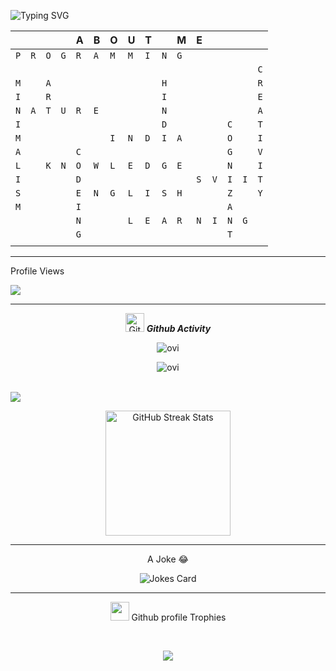 <!-- Typing Animation-->

![Typing SVG](https://readme-typing-svg.herokuapp.com?font=Architects+Daughter&color=18d5f2&size=30&lines=Hi+There+%F0%9F%91%8B%F0%9F%8F%BB%2C++I+am+Parichay;I+am+from+INDIA+%F0%9F%87%AE%F0%9F%87%B3)


|   |   |   |   | A | B | O | U | T |   | M | E |   |   |   |   |
| - | - | - | - | - | - | - | - | - | - | - | - | - | - | - | - |
|`P`|`R`|`O`|`G`|`R`|`A`|`M`|`M`|`I`|`N`|`G`|   |   |   |   |   |
|   |   |   |   |   |   |   |   |   |   |   |   |   |   |   |`C`|
|`M`|   |`A`|   |   |   |   |   |   |`H`|   |   |   |   |   |`R`|
|`I`|   |`R`|   |   |   |   |   |   |`I`|   |   |   |   |   |`E`|
|`N`|`A`|`T`|`U`|`R`|`E`|   |   |   |`N`|   |   |   |   |   |`A`|
|`I`|   |   |   |   |   |   |   |   |`D`|   |   |   |`C`|   |`T`|
|`M`|   |   |   |   |   |`I`|`N`|`D`|`I`|`A`|   |   |`O`|   |`I`|
|`A`|   |   |   |`C`|   |   |   |   |   |   |   |   |`G`|   |`V`|
|`L`|   |`K`|`N`|`O`|`W`|`L`|`E`|`D`|`G`|`E`|   |   |`N`|   |`I`|
|`I`|   |   |   |`D`|   |   |   |   |   |   |`S`|`V`|`I`|`I`|`T`|
|`S`|   |   |   |`E`|`N`|`G`|`L`|`I`|`S`|`H`|   |   |`Z`|   |`Y`|
|`M`|   |   |   |`I`|   |   |   |   |   |   |   |   |`A`|   |   |
|   |   |   |   |`N`|   |   |`L`|`E`|`A`|`R`|`N`|`I`|`N`|`G`|   |
|   |   |   |   |`G`|   |   |   |   |   |   |   |   |`T`|   |   |
|   |   |   |   |   |   |   |   |   |   |   |   |   |   |   |   |

<!-- Profile Visits-->
<hr>
<p align="left">Profile Views</p>
<img src="https://profile-counter.glitch.me/ParichayGupta/count.svg">

<!-- Github Activity-->
<hr>

<p align="center">
 <img src="https://media.giphy.com/media/W5eoZHPpUx9sapR0eu/giphy.gif" width="30px" alt="Git"/>&nbsp;<i><b>Github Activity</b></i></p>
<p></p>

<!-- Github Stats-->
<p align="center"><img src="https://github-readme-stats.vercel.app/api?username=ParichayGupta&show_icons=true&locale=en&theme=algolia" alt="ovi" /></p>

<!-- Languages states-->
<p align="center"><img src="https://github-readme-stats.vercel.app/api/top-langs?username=ParichayGupta&show_icons=true&locale=en&&theme=algolia" alt="ovi" /></p>

<!-- Github Activity Graph-->
<br>

<img src="https://activity-graph.herokuapp.com/graph?username=ParichayGupta&theme=react-dark&hide_border=true&area=true">

<br>
<p align="center">
 <!-- Github Streaks-->
<img src="https://github-readme-streak-stats.herokuapp.com/?user=ParichayGupta&theme=algolia&date_format=j%20M%5B%20Y%5D&currStreakLabel=6FDA44&fire=6FDA44&ring=6FDA44" alt="GitHub Streak Stats" height="200" />
</p>

<hr>
<p align="center">A Joke 😂</p>

<p align="center"><img src="https://readme-jokes.vercel.app/api" alt="Jokes Card" />
</p>
<hr>

<!-- Github Profile Trophy-->
<p align="center"><img src="https://media.giphy.com/media/QaMcXSekUWx7aogAUr/giphy.gif" width="30" />&nbsp;Github profile Trophies</p><br>

<p align="center"><img src="https://github-profile-trophy.vercel.app/?username=ParichayGupta&theme=onedark&margin-w=15" /></p>
<!--
**ParichayGupta/ParichayGupta** is a ✨ _special_ ✨ repository because its `README.md` (this file) appears on your GitHub profile.

Here are some ideas to get you started:

- 🔭 I’m currently working on ...
- 🌱 I’m currently learning ...
- 👯 I’m looking to collaborate on ...
- 🤔 I’m looking for help with ...
- 💬 Ask me about ...
- 📫 How to reach me: ...
- 😄 Pronouns: ...
- ⚡ Fun fact: ...
-->
